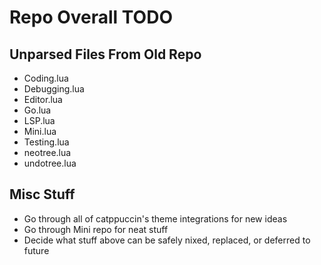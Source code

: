 # Repo Overall TODO

## Unparsed Files From Old Repo

- Coding.lua
- Debugging.lua
- Editor.lua
- Go.lua
- LSP.lua
- Mini.lua
- Testing.lua
- neotree.lua
- undotree.lua

## Misc Stuff

- Go through all of catppuccin's theme integrations for new ideas
- Go through Mini repo for neat stuff
- Decide what stuff above can be safely nixed, replaced, or deferred to future
